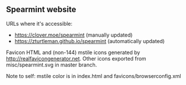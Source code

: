 Spearmint website
-----------------

URLs where it's accessible:
  * https://clover.moe/spearmint (manually updated)
  * https://zturtleman.github.io/spearmint (automatically updated)

Favicon HTML and (non-144) mstile icons generated by http://realfavicongenerator.net.
Other icons exported from misc/spearmint.svg in master branch.

Note to self: mstile color is in index.html and favicons/browserconfig.xml

